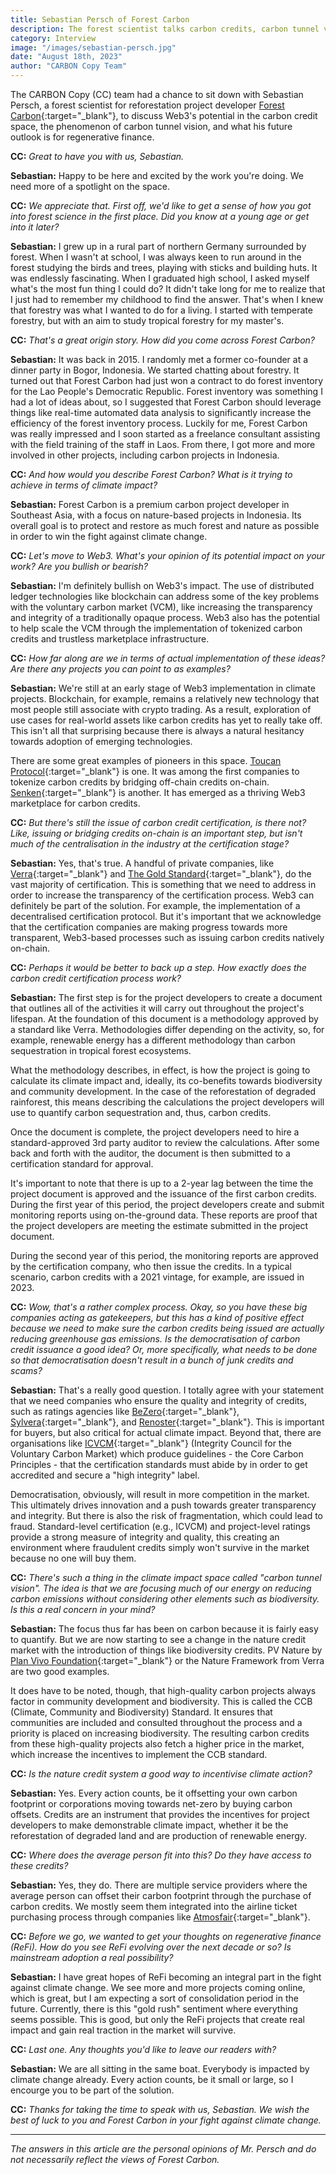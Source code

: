 ```yaml
---
title: Sebastian Persch of Forest Carbon
description: The forest scientist talks carbon credits, carbon tunnel vision, and Web3.
category: Interview
image: "/images/sebastian-persch.jpg"
date: "August 18th, 2023"
author: "CARBON Copy Team"
---
```


The CARBON Copy (CC) team had a chance to sit down with Sebastian Persch, a forest scientist for reforestation project developer [Forest Carbon](https://forestcarbon.com){:target="_blank"}, to discuss Web3's potential in the carbon credit space, the phenomenon of carbon tunnel vision, and what his future outlook is for regenerative finance.

**CC:** *Great to have you with us, Sebastian.*

**Sebastian:** Happy to be here and excited by the work you're doing. We need more of a spotlight on the space.

**CC:** *We appreciate that. First off, we'd like to get a sense of how you got into forest science in the first place. Did you know at a young age or get into it later?*

**Sebastian:** I grew up in a rural part of northern Germany surrounded by forest. When I wasn't at school, I was always keen to run around in the forest studying the birds and trees, playing with sticks and building huts. It was endlessly fascinating. When I graduated high school, I asked myself what's the most fun thing I could do? It didn't take long for me to realize that I just had to remember my childhood to find the answer. That's when I knew that forestry was what I wanted to do for a living. I started with temperate forestry, but with an aim to study tropical forestry for my master's.

**CC:** *That's a great origin story. How did you come across Forest Carbon?*

**Sebastian:** It was back in 2015. I randomly met a former co-founder at a dinner party in Bogor, Indonesia. We started chatting about forestry. It turned out that Forest Carbon had just won a contract to do forest inventory for the Lao People's Democratic Republic. Forest inventory was something I had a lot of ideas about, so I suggested that Forest Carbon should leverage things like real-time automated data analysis to significantly increase the efficiency of the forest inventory process. Luckily for me, Forest Carbon was really impressed and I soon started as a freelance consultant assisting with the field training of the staff in Laos. From there, I got more and more involved in other projects, including carbon projects in Indonesia.

**CC:** *And how would you describe Forest Carbon? What is it trying to achieve in terms of climate impact?*

**Sebastian:** Forest Carbon is a premium carbon project developer in Southeast Asia, with a focus on nature-based projects in Indonesia. Its overall goal is to protect and restore as much forest and nature as possible in order to win the fight against climate change.

**CC:** *Let's move to Web3. What's your opinion of its potential impact on your work? Are you bullish or bearish?*

**Sebastian:** I'm definitely bullish on Web3's impact. The use of distributed ledger technologies like blockchain can address some of the key problems with the voluntary carbon market (VCM), like increasing the transparency and integrity of a traditionally opaque process. Web3 also has the potential to help scale the VCM through the implementation of tokenized carbon credits and trustless marketplace infrastructure.

**CC:** *How far along are we in terms of actual implementation of these ideas? Are there any projects you can point to as examples?*

**Sebastian:** We're still at an early stage of Web3 implementation in climate projects. Blockchain, for example, remains a relatively new technology that most people still associate with crypto trading. As a result, exploration of use cases for real-world assets like carbon credits has yet to really take off. This isn't all that surprising because there is always a natural hesitancy towards adoption of emerging technologies.

There are some great examples of pioneers in this space. [Toucan Protocol](https://toucan.earth){:target="_blank"} is one. It was among the first companies to tokenize carbon credits by bridging off-chain credits on-chain. [Senken](https://senken.io){:target="_blank"} is another. It has emerged as a thriving Web3 marketplace for carbon credits.

**CC:** *But there's still the issue of carbon credit certification, is there not? Like, issuing or bridging credits on-chain is an important step, but isn't much of the centralisation in the industry at the certification stage?*

**Sebastian:** Yes, that's true. A handful of private companies, like [Verra](https://verra.org){:target="_blank"} and [The Gold Standard](https://www.goldstandard.org){:target="_blank"}, do the vast majority of certification. This is something that we need to address in order to increase the transparency of the certification process. Web3 can definitely be part of the solution. For example, the implementation of a decentralised certification protocol. But it's important that we acknowledge that the certification companies are making progress towards more transparent, Web3-based processes such as issuing carbon credits natively on-chain.

**CC:** *Perhaps it would be better to back up a step. How exactly does the carbon credit certification process work?*

**Sebastian:** The first step is for the project developers to create a document that outlines all of the activities it will carry out throughout the project's lifespan. At the foundation of this document is a methodology approved by a standard like Verra. Methodologies differ depending on the activity, so, for example, renewable energy has a different methodology than carbon sequestration in tropical forest ecosystems.

What the methodology describes, in effect, is how the project is going to calculate its climate impact and, ideally, its co-benefits towards biodiversity and community development. In the case of the reforestation of degraded rainforest, this means describing the calculations the project developers will use to quantify carbon sequestration and, thus, carbon credits.

Once the document is complete, the project developers need to hire a standard-approved 3rd party auditor to review the calculations. After some back and forth with the auditor, the document is then submitted to a certification standard for approval.

It's important to note that there is up to a 2-year lag between the time the project document is approved and the issuance of the first carbon credits. During the first year of this period, the project developers create and submit monitoring reports using on-the-ground data. These reports are proof that the project developers are meeting the estimate submitted in the project document.

During the second year of this period, the monitoring reports are approved by the certification company, who then issue the credits. In a typical scenario, carbon credits with a 2021 vintage, for example, are issued in 2023.

**CC:** *Wow, that's a rather complex process. Okay, so you have these big companies acting as gatekeepers, but this has a kind of positive effect because we need to make sure the carbon credits being issued are actually reducing greenhouse gas emissions. Is the democratisation of carbon credit issuance a good idea? Or, more specifically, what needs to be done so that democratisation doesn't result in a bunch of junk credits and scams?*

**Sebastian:** That's a really good question. I totally agree with your statement that we need companies who ensure the quality and integrity of credits, such as ratings agencies like [BeZero](https://bezerocarbon.com){:target="_blank"}, [Sylvera](https://www.sylvera.com){:target="_blank"}, and [Renoster](https://www.renoster.co){:target="_blank"}. This is important for buyers, but also critical for actual climate impact. Beyond that, there are organisations like [ICVCM](https://icvcm.org){:target="_blank"} (Integrity Council for the Voluntary Carbon Market) which produce guidelines - the Core Carbon Principles - that the certification standards must abide by in order to get accredited  and secure a "high integrity" label.

Democratisation, obviously, will result in more competition in the market. This ultimately drives innovation and a push towards greater transparency and integrity. But there is also the risk of fragmentation, which could lead to fraud. Standard-level certification (e.g., ICVCM) and project-level ratings provide a strong measure of integrity and quality, this creating an environment where fraudulent credits simply won't survive in the market because no one will buy them.

**CC:** *There's such a thing in the climate impact space called "carbon tunnel vision". The idea is that we are focusing much of our energy on reducing carbon emissions without considering other elements such as biodiversity. Is this a real concern in your mind?*

**Sebastian:** The focus thus far has been on carbon because it is fairly easy to quantify. But we are now starting to see a change in the nature credit market with the introduction of things like biodiversity credits. PV Nature by [Plan Vivo Foundation](https://www.plantvivo.org){:target="_blank"} or the Nature Framework from Verra are two good examples.

It does have to be noted, though, that high-quality carbon projects always factor in community development and biodiversity. This is called the CCB (Climate, Community and Biodiversity) Standard. It ensures that communities are included and consulted throughout the process and a priority is placed on increasing biodiversity. The resulting carbon credits from these high-quality projects also fetch a higher price in the market, which increase the incentives to implement the CCB standard.

**CC:** *Is the nature credit system a good way to incentivise climate action?*

**Sebastian:** Yes. Every action counts, be it offsetting your own carbon footprint or corporations moving towards net-zero by buying carbon offsets. Credits are an instrument that provides the incentives for project developers to make demonstrable climate impact, whether it be the reforestation of degraded land and are production of renewable energy.

**CC:** *Where does the average person fit into this? Do they have access to these credits?*

**Sebastian:** Yes, they do. There are multiple service providers where the average person can offset their carbon footprint through the purchase of carbon credits. We mostly seem them integrated into the airline ticket purchasing process through companies like [Atmosfair](https://www.atmosfair.de/en/){:target="_blank"}.

**CC:** *Before we go, we wanted to get your thoughts on regenerative finance (ReFi). How do you see ReFi evolving over the next decade or so? Is mainstream adoption a real possibility?*

**Sebastian:** I have great hopes of ReFi becoming an integral part in the fight against climate change. We see more and more projects coming online, which is great, but I am expecting a sort of consolidation period in the future. Currently, there is this "gold rush" sentiment where everything seems possible. This is good, but only the ReFi projects that create real impact and gain real traction in the market will survive.

**CC:** *Last one. Any thoughts you'd like to leave our readers with?*

**Sebastian:** We are all sitting in the same boat. Everybody is impacted by climate change already. Every action counts, be it small or large, so I encourge you to be part of the solution.

**CC:** *Thanks for taking the time to speak with us, Sebastian. We wish the best of luck to you and Forest Carbon in your fight against climate change.*

---

*The answers in this article are the personal opinions of Mr. Persch and do not necessarily reflect the views of Forest Carbon.*
